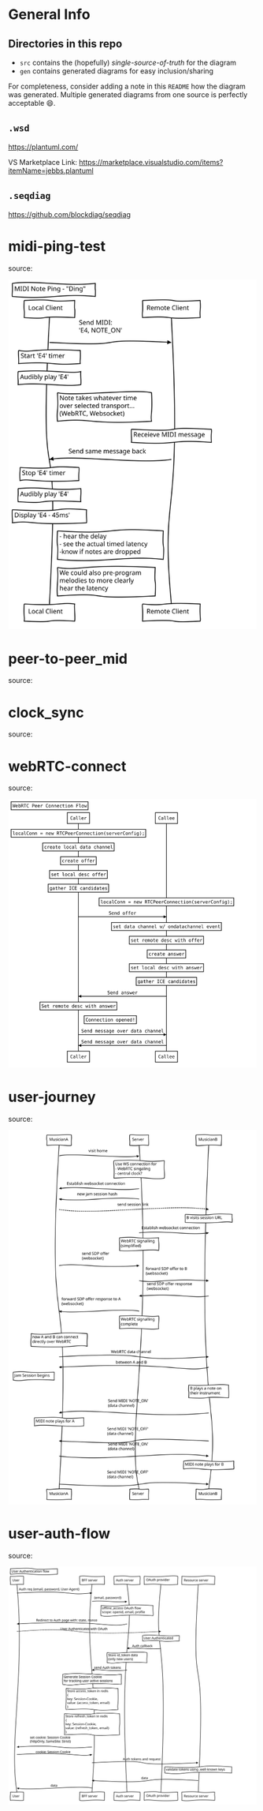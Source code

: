 
# General Info

## Directories in this repo

- `src` contains the (hopefully) *single-source-of-truth* for the diagram
- `gen` contains generated diagrams for easy inclusion/sharing

For completeness, consider adding a note in this `README` how the diagram was generated.
Multiple generated diagrams from one source is perfectly acceptable :smile:.

## `.wsd`

https://plantuml.com/

VS Marketplace Link: https://marketplace.visualstudio.com/items?itemName=jebbs.plantuml

## `.seqdiag`

https://github.com/blockdiag/seqdiag


# midi-ping-test

source: [](src/midi-ping-test.seqdiag)

![](gen/midi-ping-test.svg)

# peer-to-peer_mid

source: [](src/peer-to-peer_midi.wsd)

# clock_sync

source: [](src/clock_sync.wsd)

# webRTC-connect

source: [](src/webRTC-connect.seqdiag)

![](gen/webRTC-connect.svg)

# user-journey

source: [](src/user-journey.seqdiag)

![](gen/user-journey.svg)

# user-auth-flow

source: [](src/user-auth-flow.seqdiag)

![](gen/user-auth-flow.svg)
